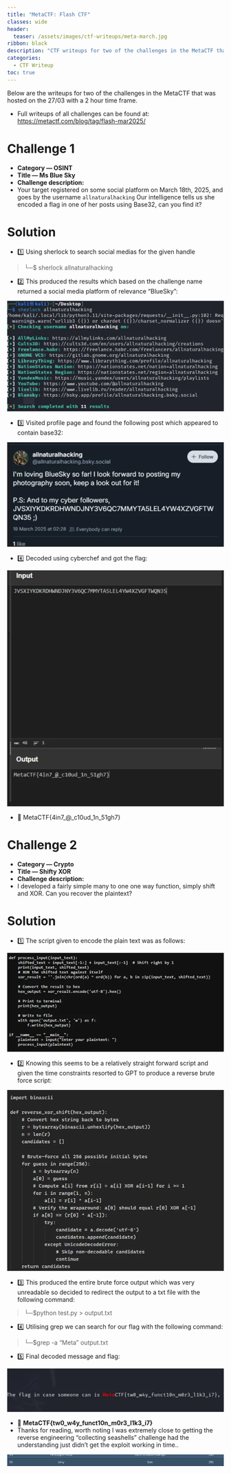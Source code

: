 ```yaml
---
title: "MetaCTF: Flash CTF"
classes: wide
header:
  teaser: /assets/images/ctf-writeups/meta-march.jpg
ribbon: black
description: "CTF writeups for two of the challenges in the MetaCTF that was hosted on the 27/03."
categories:
  - CTF Writeup
toc: true
---
```


Below are the writeups for two of the challenges in the MetaCTF that was hosted on the 27/03 with a 2 hour time frame.
- Full writeups of all challenges can be found at: https://metactf.com/blog/tag/flash-mar2025/

# **Challenge 1**
- **Category — OSINT**
- **Title — Ms Blue Sky**
- **Challenge description:**
- Your target registered on some social platform on March 18th, 2025, and goes by the username `allnaturalhacking`
Our intelligence tells us she encoded a flag in one of her posts using Base32, can you find it?

# **Solution**

- 1️⃣ Using sherlock to search social medias for the given handle
> └─$ sherlock allnaturalhacking

- 2️⃣ This produced the results which based on the challenge name returned a social media platform of relevance “BlueSky”:

![MetaCTF screenshot](/assets/images/ctf-writeups/meta/march/meta_march_1.webp)

- 3️⃣ Visited profile page and found the following post which appeared to contain base32:

![MetaCTF screenshot](/assets/images/ctf-writeups/meta/march/meta_march_2.webp)

- 4️⃣ Decoded using cyberchef and got the flag:

![MetaCTF screenshot](/assets/images/ctf-writeups/meta/march/meta_march_3.webp)

- 🚩 MetaCTF{4in7_@_c10ud_1n_51gh7}

# **Challenge 2**
- **Category — Crypto**
- **Title — Shifty XOR**
- **Challenge description:**
- I developed a fairly simple many to one one way function, simply shift and XOR. Can you recover the plaintext?

# **Solution**

- 1️⃣ The script given to encode the plain text was as follows:

![MetaCTF screenshot](/assets/images/ctf-writeups/meta/march/meta_march_4.webp)

- 2️⃣ Knowing this seems to be a relatively straight forward script and given the time constraints resorted to GPT to produce a reverse brute force script:

![MetaCTF screenshot](/assets/images/ctf-writeups/meta/march/meta_march_5.webp)

- 3️⃣ This produced the entire brute force output which was very unreadable so decided to redirect the output to a txt file with the following command:
> └─$python test.py > output.txt

- 4️⃣ Utilising grep we can search for our flag with the following command:
> └─$grep -a “Meta” output.txt

- 5️⃣ Final decoded message and flag:

![MetaCTF screenshot](/assets/images/ctf-writeups/meta/march/meta_march_6.webp)

- 🚩 **MetaCTF{tw0_w4y_funct10n_m0r3_l1k3_i7}**
- Thanks for reading, worth noting I was extremely close to getting the reverse engineering “collecting seashells” challenge had the understanding just didn’t get the exploit working in time..

![MetaCTF screenshot](/assets/images/ctf-writeups/meta/march/meta_march_7.webp)
